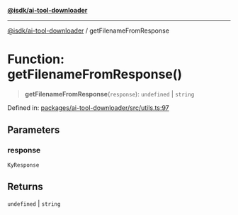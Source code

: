 [**@isdk/ai-tool-downloader**](../README.md)

***

[@isdk/ai-tool-downloader](../globals.md) / getFilenameFromResponse

# Function: getFilenameFromResponse()

> **getFilenameFromResponse**(`response`): `undefined` \| `string`

Defined in: [packages/ai-tool-downloader/src/utils.ts:97](https://github.com/isdk/ai-tool-download.js/blob/09ce910da0a60480ec886fed5ae17c2c57345f16/src/utils.ts#L97)

## Parameters

### response

`KyResponse`

## Returns

`undefined` \| `string`
